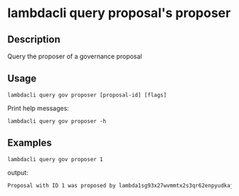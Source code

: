 # lambdacli query proposal's proposer

## Description

Query the proposer of a governance proposal

## Usage

```
lambdacli query gov proposer [proposal-id] [flags]
```

Print help messages:
```
lambdacli query gov proposer -h
```

## Examples

```
lambdacli query gov proposer 1
```

output:

```txt
Proposal with ID 1 was proposed by lambda1sg93x27wvmmtx2s3qr62enpyudkaj2tsd0hv9n
```
